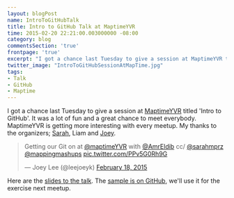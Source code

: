 ```yaml
---
layout: blogPost
name: IntroToGitHubTalk
title: Intro to GitHub Talk at MaptimeYVR
time: 2015-02-20 22:21:00.003000000 -08:00
category: blog
commentsSection: 'true'
frontpage: 'true'
excerpt: "I got a chance last Tuesday to give a session at MaptimeYVR titled 'Intro to GitHub'. It was a lot of fun and a great chance to meet everybody"
twitter_image: "IntroToGitHubSessionAtMapTime.jpg"
tags: 
- Talk
- GitHub
- Maptime
---
```


<p>I got a chance last Tuesday to give a session at <a href="http://www.meetup.com/MaptimeYVR/">MaptimeYVR</a> titled 'Intro to GitHub'. It was a lot of fun and a great chance to meet everybody. MaptimeYVR is getting more interesting with every meetup. My thanks to the organizers; <a href="https://twitter.com/sarahmprz">Sarah</a>, Liam and <a href="https://twitter.com/leejoeyk">Joey</a>.</p>  

<blockquote class="twitter-tweet" lang="en"><p>Getting our Git on at <a href="https://twitter.com/maptimeYVR">@maptimeYVR</a> with <a href="https://twitter.com/AmrEldib">@AmrEldib</a> cc/ <a href="https://twitter.com/sarahmprz">@sarahmprz</a> <a href="https://twitter.com/mappingmashups">@mappingmashups</a> <a href="http://t.co/PPv5G0Rh9G">pic.twitter.com/PPv5G0Rh9G</a></p>&mdash; Joey Lee (@leejoeyk) <a href="https://twitter.com/leejoeyk/status/567919920735870976">February 18, 2015</a></blockquote> <script async src="//platform.twitter.com/widgets.js" charset="utf-8"></script>

<p>Here are the <a href="/slides/introToGitHub/#/">slides to the talk</a>. The <a href="https://github.com/AmrEldib/sampleIntroToGitHub/">sample is on GitHub</a>, we'll use it for the exercise next meetup.</p>
